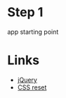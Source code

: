 # Step 1

app starting point

# Links

- [jQuery](http://www.jquery.com)
- [CSS reset](http://meyerweb.com/eric/tools/css/reset/)